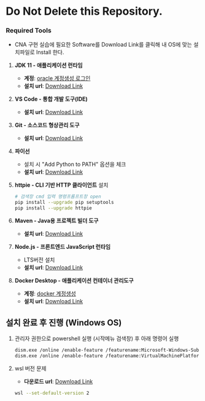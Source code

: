 # Do Not Delete this Repository.

### Required Tools 

- CNA 구현 실습에 필요한 Software를 Download Link를 클릭해 내 OS에 맞는 설치파일로 Install 한다.

1. **JDK 11 - 애플리케이션 런타임**
    - **계정**: [oracle 계정생성 로그인](https://www.oracle.com)
    - **설치 url**: [Download Link](https://www.oracle.com/kr/java/technologies/javase/jdk11-archive-downloads.html)

2. **VS Code - 통합 개발 도구(IDE)**
    - **설치 url**: [Download Link](https://code.visualstudio.com/download)

3. **Git - 소스코드 형상관리 도구**
    - **설치 url**: [Download Link](https://git-scm.com/downloads)

4. **파이선**
    - 설치 시 "Add Python to PATH" 옵션을 체크
    - **설치 url**: [Download Link](https://www.python.org/downloads/)
    
5. **httpie - CLI 기반 HTTP 클라이언트** 설치
    ```bash
    # 검색창 cmd 입력 명령프롬프트창 open
    pip install --upgrade pip setuptools
    pip install --upgrade httpie
    ```

6. **Maven - Java용 프로젝트 빌더 도구**
    - **설치 url**: [Download Link](https://maven.apache.org/download.cgi)

7. **Node.js - 프론트엔드 JavaScript 런타임**
    - LTS버전 설치
    - **설치 url**: [Download Link](https://nodejs.org/ko/download)

8. **Docker Desktop - 애플리케이션 컨테이너 관리도구**
    - **계정**: [docker 계정생성](https://www.docker.com)
    - **설치 url**: [Download Link](https://www.docker.com/products/docker-desktop/)


## 설치 완료 후 진행 (Windows OS)

1. 관리자 권한으로 powershell 실행 (시작메뉴 검색창) 후 아래 명령어 실행
    ```bash
    dism.exe /online /enable-feature /featurename:Microsoft-Windows-Subsystem-Linux /all /norestart
    dism.exe /online /enable-feature /featurename:VirtualMachinePlatform /all /norestart
    ```

2. wsl 버전 문제
    - **다운로드 url**: [Download Link](https://wslstorestorage.blob.core.windows.net/wslblob/wsl_update_x64.msi)
    ```bash
    wsl --set-default-version 2
    ```
